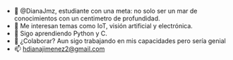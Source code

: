 - 👋 @DianaJmz, estudiante con una meta: no solo ser un mar de conocimientos con un centimetro de profundidad. 
- 👀 Me interesan temas como IoT, visión artificial y electrónica.
- 🌱 Sigo aprendiendo Python y C.
- 💞️ ¿Colaborar? Aun sigo trabajando en mis capacidades pero sería genial
- 📫 hdianajimenez2@gmail.com 

<!---
DianaJmz/DianaJmz is a ✨ special ✨ repository because its `README.md` (this file) appears on your GitHub profile.
You can click the Preview link to take a look at your changes.
--->
